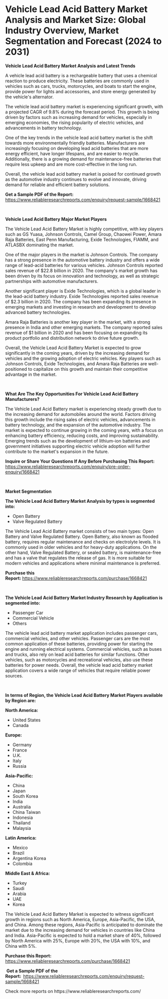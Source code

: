 <p><h1>Vehicle Lead Acid Battery Market Analysis and Market Size: Global Industry Overview, Market Segmentation and Forecast (2024 to 2031)</h1></p><p><strong>Vehicle Lead Acid Battery Market Analysis and Latest Trends</strong></p>
<p><p>A vehicle lead acid battery is a rechargeable battery that uses a chemical reaction to produce electricity. These batteries are commonly used in vehicles such as cars, trucks, motorcycles, and boats to start the engine, provide power for lights and accessories, and store energy generated by the vehicle's alternator.</p><p>The vehicle lead acid battery market is experiencing significant growth, with a projected CAGR of 9.8% during the forecast period. This growth is being driven by factors such as increasing demand for vehicles, especially in emerging economies, the rising popularity of electric vehicles, and advancements in battery technology.</p><p>One of the key trends in the vehicle lead acid battery market is the shift towards more environmentally friendly batteries. Manufacturers are increasingly focusing on developing lead acid batteries that are more energy efficient, have longer lifespans, and are easier to recycle. Additionally, there is a growing demand for maintenance-free batteries that require less upkeep and are more cost-effective in the long run.</p><p>Overall, the vehicle lead acid battery market is poised for continued growth as the automotive industry continues to evolve and innovate, driving demand for reliable and efficient battery solutions.</p></p>
<p><strong>Get a Sample PDF of the Report:&nbsp;</strong> <a href="https://www.reliableresearchreports.com/enquiry/request-sample/1668421">https://www.reliableresearchreports.com/enquiry/request-sample/1668421</a></p>
<p>&nbsp;</p>
<p><strong>Vehicle Lead Acid Battery Major Market Players</strong></p>
<p><p>The Vehicle Lead Acid Battery Market is highly competitive, with key players such as GS Yuasa, Johnson Controls, Camel Group, Chaowei Power, Amara Raja Batteries, East Penn Manufacturing, Exide Technologies, FIAMM, and ATLASBX dominating the market. </p><p>One of the major players in the market is Johnson Controls. The company has a strong presence in the automotive battery industry and offers a wide range of lead-acid batteries for various vehicles. Johnson Controls reported sales revenue of $22.8 billion in 2020. The company's market growth has been driven by its focus on innovation and technology, as well as strategic partnerships with automotive manufacturers.</p><p>Another significant player is Exide Technologies, which is a global leader in the lead-acid battery industry. Exide Technologies reported sales revenue of $2.3 billion in 2020. The company has been expanding its presence in emerging markets and investing in research and development to develop advanced battery technologies.</p><p>Amara Raja Batteries is another key player in the market, with a strong presence in India and other emerging markets. The company reported sales revenue of $1 billion in 2020 and has been focusing on expanding its product portfolio and distribution network to drive future growth.</p><p>Overall, the Vehicle Lead Acid Battery Market is expected to grow significantly in the coming years, driven by the increasing demand for vehicles and the growing adoption of electric vehicles. Key players such as Johnson Controls, Exide Technologies, and Amara Raja Batteries are well-positioned to capitalize on this growth and maintain their competitive advantage in the market.</p></p>
<p>&nbsp;</p>
<p><strong>What Are The Key Opportunities For Vehicle Lead Acid Battery Manufacturers?</strong></p>
<p><p>The Vehicle Lead Acid Battery market is experiencing steady growth due to the increasing demand for automobiles around the world. Factors driving this growth include the rising sales of electric vehicles, advancements in battery technology, and the expansion of the automotive industry. The market is expected to continue growing in the coming years, with a focus on enhancing battery efficiency, reducing costs, and improving sustainability. Emerging trends such as the development of lithium-ion batteries and government initiatives supporting electric vehicle adoption will further contribute to the market's expansion in the future.</p></p>
<p><strong>Inquire or Share Your Questions If Any Before Purchasing This Report:</strong> <a href="https://www.reliableresearchreports.com/enquiry/pre-order-enquiry/1668421">https://www.reliableresearchreports.com/enquiry/pre-order-enquiry/1668421</a></p>
<p>&nbsp;</p>
<p><strong>Market Segmentation</strong></p>
<p><strong>The Vehicle Lead Acid Battery Market Analysis by types is segmented into:</strong></p>
<p><ul><li>Open Battery</li><li>Valve Regulated Battery</li></ul></p>
<p><p>The Vehicle Lead Acid Battery market consists of two main types: Open Battery and Valve Regulated Battery. Open Battery, also known as flooded battery, requires regular maintenance and checks on electrolyte levels. It is commonly used in older vehicles and for heavy-duty applications. On the other hand, Valve Regulated Battery, or sealed battery, is maintenance-free and has a valve that regulates the release of gas. It is more suitable for modern vehicles and applications where minimal maintenance is preferred.</p></p>
<p><strong>Purchase this Report:&nbsp;</strong><a href="https://www.reliableresearchreports.com/purchase/1668421">https://www.reliableresearchreports.com/purchase/1668421</a></p>
<p>&nbsp;</p>
<p><strong>The Vehicle Lead Acid Battery Market Industry Research by Application is segmented into:</strong></p>
<p><ul><li>Passenger Car</li><li>Commercial Vehicle</li><li>Others</li></ul></p>
<p><p>The vehicle lead acid battery market application includes passenger cars, commercial vehicles, and other vehicles. Passenger cars are the most common application of these batteries, providing power for starting the engine and running electrical systems. Commercial vehicles, such as buses and trucks, also rely on lead acid batteries for similar functions. Other vehicles, such as motorcycles and recreational vehicles, also use these batteries for power needs. Overall, the vehicle lead acid battery market application covers a wide range of vehicles that require reliable power sources.</p></p>
<p>&nbsp;</p>
<p><strong>In terms of Region, the Vehicle Lead Acid Battery Market Players available by Region are:</strong></p>
<p>
    <p> <strong> North America: </strong>
        <ul>
            <li>United States</li>
            <li>Canada</li>
        </ul>
        </p> 
    <p> <strong> Europe: </strong>
        <ul>
            <li>Germany</li>
            <li>France</li>
            <li>U.K.</li>
            <li>Italy</li>
            <li>Russia</li>
        </ul>
        </p> 
    <p> <strong> Asia-Pacific: </strong>
        <ul>
            <li>China</li>
            <li>Japan</li>
            <li>South Korea</li>
            <li>India</li>
            <li>Australia</li>
            <li>China Taiwan</li>
            <li>Indonesia</li>
            <li>Thailand</li>
            <li>Malaysia</li>
        </ul>
        </p> 
    <p> <strong> Latin America: </strong>
        <ul>
            <li>Mexico</li>
            <li>Brazil</li>
            <li>Argentina Korea</li>
            <li>Colombia</li>
        </ul>
        </p> 
    <p> <strong> Middle East & Africa: </strong>
        <ul>
            <li>Turkey</li>
            <li>Saudi</li>
            <li>Arabia</li>
            <li>UAE</li>
            <li>Korea</li>
        </ul>
    </p>
    </p>
<p><p>The Vehicle Lead Acid Battery Market is expected to witness significant growth in regions such as North America, Europe, Asia-Pacific, the USA, and China. Among these regions, Asia-Pacific is anticipated to dominate the market due to the increasing demand for vehicles in countries like China and India. Asia-Pacific is expected to hold a market share of 40%, followed by North America with 25%, Europe with 20%, the USA with 10%, and China with 5%.</p></p>
<p><strong>Purchase this Report: </strong><a href="https://www.reliableresearchreports.com/purchase/1668421">https://www.reliableresearchreports.com/purchase/1668421</a></p>
<p>&nbsp;<strong>Get a Sample PDF of the Report:&nbsp;&nbsp;</strong><a href="https://www.reliableresearchreports.com/enquiry/request-sample/1668421">https://www.reliableresearchreports.com/enquiry/request-sample/1668421</a></p>
<p><strong></strong></p>
<p>Check more reports on https://www.reliableresearchreports.com/</p>